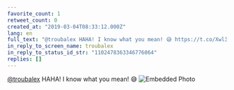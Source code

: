 ```yaml
---
favorite_count: 1
retweet_count: 0
created_at: "2019-03-04T08:33:12.000Z"
lang: en
full_text: "@troubalex HAHA! I know what you mean! 😅 https://t.co/Xwl3dBMTw1"
in_reply_to_screen_name: troubalex
in_reply_to_status_id_str: "1102478363346776064"
replies: []
---
```


[@troubalex](https://twitter.com/troubalex) HAHA! I know what you mean! 😅
![Embedded Photo](https://twitter-media-coderbyheart.s3.eu-north-1.amazonaws.com/1102487140531929088-D0zSNa1WoAASNQ5.jpg)

